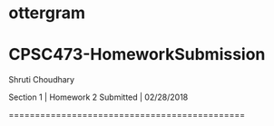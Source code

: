 # ottergram

CPSC473-HomeworkSubmission
=============================================
Shruti Choudhary

Section 1 | Homework 2 Submitted | 02/28/2018

=============================================
